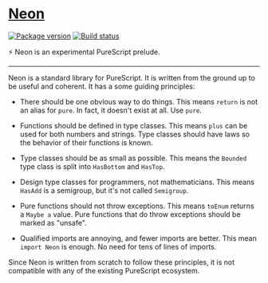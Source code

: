 # [Neon][]

[![Package version][version badge]][version]
[![Build status][build badge]][build]

:zap: Neon is an experimental PureScript prelude.

---

Neon is a standard library for PureScript. It is written from the ground up to
be useful and coherent. It has a some guiding principles:

- There should be one obvious way to do things. This means `return` is not an
  alias for `pure`. In fact, it doesn't exist at all. Use `pure`.

- Functions should be defined in type classes. This means `plus` can be used
  for both numbers and strings. Type classes should have laws so the behavior
  of their functions is known.

- Type classes should be as small as possible. This means the `Bounded` type
  class is split into `HasBottom` and `HasTop`.

- Design type classes for programmers, not mathematicians. This means `HasAdd`
  is a semigroup, but it's not called `Semigroup`.

- Pure functions should not throw exceptions. This means `toEnum` returns a
  `Maybe a` value. Pure functions that do throw exceptions should be marked as
  "unsafe".

- Qualified imports are annoying, and fewer imports are better. This mean
  `import Neon` is enough. No need for tens of lines of imports.

Since Neon is written from scratch to follow these principles, it is not
compatible with any of the existing PureScript ecosystem.

[neon]: https://github.com/tfausak/purescript-neon
[version badge]: https://img.shields.io/bower/v/purescript-neon.svg?label=version
[version]: https://github.com/tfausak/purescript-neon/releases
[build badge]: https://img.shields.io/travis/tfausak/purescript-neon/master.svg
[build]: https://travis-ci.org/tfausak/purescript-neon
